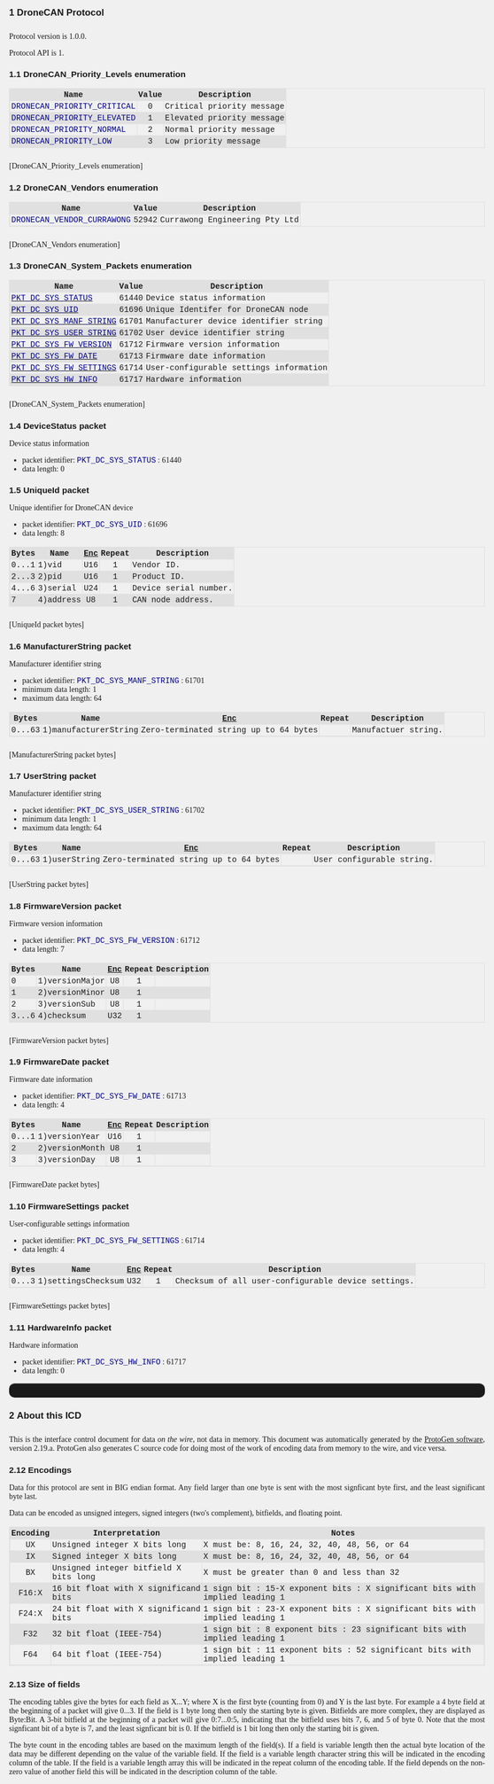 <style>
    body {
        text-align:justify;
        max-width: 25cm;
        margin-left: auto;
        margin-right: auto;
        font-family: Georgia;
        counter-reset: h1counter h2counter  h3counter toc1counter toc2counter toc3counter;
     }

    table {
       border: 1px solid #e0e0e0;
       border-collapse: collapse;
       margin-bottom: 25px;
    }

    th, td {
        border: 1px solid #e0e0e0;
        font-family: Courier, monospace;
        font-size: 90%;
        padding: 2px;
    }

    /*
     * Alternate colors for the table, including the heading row
     */
    th {
    background-color: #e0e0e0   
    }
    tr:nth-child(even){background-color: #e0e0e0}

    h1, h2, h3, h4, h5 { font-family: Arial; }
    h1 { font-size:120%; margin-bottom: 25px; }
    h2 { font-size:110%; margin-bottom: 15px; }
    h3 { font-size:100%; margin-bottom: 10px;}
    h4, li { font-size:100%; }

    caption{ font-family:Arial; font-size:85%;}

    code, pre, .codelike {
        font-family: Courier, monospace;
        font-size: 100%;
        color: darkblue;
    }

    /*
     * Counters for the main headings
     */

    h1:before {
        counter-increment: h1counter;
        content: counter(h1counter) "\00a0 ";
    }
    h1 {
        counter-reset: h2counter;
    }
    
    h2:before {
        counter-increment: h2counter;
        content: counter(h1counter) "." counter(h2counter) "\00a0 ";
    }
    h2 {
        counter-reset: h3counter;
    }
    
    h3:before {
      counter-increment: h3counter;
      content: counter(h1counter) "." counter(h2counter) "." counter(h3counter) "\00a0 ";
    }

    /*
     * The document title, centered
     */
    doctitle {font-family: Arial; font-size:120%; font-weight: bold; margin-bottom:25px; text-align:center; display:block;}
    titlepagetext {text-align:center; display:block;}

    /*
     * The table of contents formatting
     */
    toctitle {font-family: Arial; font-size:120%; font-weight: bold; margin-bottom:25px; display:block;}
    toc1, toc2, toc3 {font-family: Arial; font-size:100%; margin-bottom:2px; display:block;}
    toc1 {text-indent: 0px;}
    toc2 {text-indent: 15px;}
    toc3 {text-indent: 30px;}
    
    toc1:before {
        content: counter(toc1counter) "\00a0 ";
        counter-increment: toc1counter;
    }
    toc1 {
        counter-reset: toc2counter;
    }
    
    toc2:before {
        content: counter(toc1counter) "." counter(toc2counter) "\00a0 ";
        counter-increment: toc2counter;
    }
    toc2 {
        counter-reset: toc3counter;
    }

    toc3:before {
      content: counter(toc1counter) "." counter(toc2counter) "." counter(toc3counter) "\00a0 ";
      counter-increment: toc3counter;
    }

    /* How it looks on a screen, notice the fancy hr blocks and lack of page breaks */
    @media screen {
      body {
        background-color: #f0f0f0;
      }
      .page-break { display: none; }
      hr { 
        height: 25px; 
        border-style: solid; 
        border-color: gray; 
        border-width: 1px 0 0 0; 
        border-radius: 10px; 
      } 
      hr:before { 
        display: block; 
        content: ""; 
        height: 25px; 
        margin-top: -26px; 
        border-style: solid; 
        border-color: gray; 
        border-width: 0 0 1px 0; 
        border-radius: 10px; 
      }
    }

    /* How it looks when printed, hr turned off, in favor of page breaks*/
    @media print {
      hr {display: none;}
      body {background-color: white;}
      .page-break{page-break-before: always;}
    }
</style>



# DroneCAN Protocol

 Protocol version is 1.0.0.

 Protocol API is 1.

## DroneCAN_Priority_Levels enumeration

| Name                         | Value | Description               |
| ---------------------------- | :---: | ------------------------- |
| `DRONECAN_PRIORITY_CRITICAL` | 0     | Critical priority message |
| `DRONECAN_PRIORITY_ELEVATED` | 1     | Elevated priority message |
| `DRONECAN_PRIORITY_NORMAL`   | 2     | Normal priority message   |
| `DRONECAN_PRIORITY_LOW`      | 3     | Low priority message      |
[<a name="DroneCAN_Priority_Levels"></a>DroneCAN_Priority_Levels enumeration]



## DroneCAN_Vendors enumeration

| Name                        | Value | Description                   |
| --------------------------- | :---: | ----------------------------- |
| `DRONECAN_VENDOR_CURRAWONG` | 52942 | Currawong Engineering Pty Ltd |
[<a name="DroneCAN_Vendors"></a>DroneCAN_Vendors enumeration]



## DroneCAN_System_Packets enumeration

| Name                                                | Value | Description                            |
| --------------------------------------------------- | :---: | -------------------------------------- |
| [`PKT_DC_SYS_STATUS`](#PKT_DC_SYS_STATUS)           | 61440 | Device status information              |
| [`PKT_DC_SYS_UID`](#PKT_DC_SYS_UID)                 | 61696 | Unique Identifer for DroneCAN node     |
| [`PKT_DC_SYS_MANF_STRING`](#PKT_DC_SYS_MANF_STRING) | 61701 | Manufacturer device identifier string  |
| [`PKT_DC_SYS_USER_STRING`](#PKT_DC_SYS_USER_STRING) | 61702 | User device identifier string          |
| [`PKT_DC_SYS_FW_VERSION`](#PKT_DC_SYS_FW_VERSION)   | 61712 | Firmware version information           |
| [`PKT_DC_SYS_FW_DATE`](#PKT_DC_SYS_FW_DATE)         | 61713 | Firmware date information              |
| [`PKT_DC_SYS_FW_SETTINGS`](#PKT_DC_SYS_FW_SETTINGS) | 61714 | User-configurable settings information |
| [`PKT_DC_SYS_HW_INFO`](#PKT_DC_SYS_HW_INFO)         | 61717 | Hardware information                   |
[<a name="DroneCAN_System_Packets"></a>DroneCAN_System_Packets enumeration]



## <a name="PKT_DC_SYS_STATUS"></a>DeviceStatus packet

Device status information

- packet identifier: `PKT_DC_SYS_STATUS` : 61440
- data length: 0


## <a name="PKT_DC_SYS_UID"></a>UniqueId packet

Unique identifier for DroneCAN device

- packet identifier: `PKT_DC_SYS_UID` : 61696
- data length: 8


| Bytes | Name      | [Enc](#Enc) | Repeat | Description           |
| ----- | --------- | :---------: | :----: | --------------------- |
| 0...1 | 1)vid     | U16         | 1      | Vendor ID.            |
| 2...3 | 2)pid     | U16         | 1      | Product ID.           |
| 4...6 | 3)serial  | U24         | 1      | Device serial number. |
| 7     | 4)address | U8          | 1      | CAN node address.     |
[UniqueId packet bytes]


## <a name="PKT_DC_SYS_MANF_STRING"></a>ManufacturerString packet

Manufacturer identifier string

- packet identifier: `PKT_DC_SYS_MANF_STRING` : 61701
- minimum data length: 1
- maximum data length: 64


| Bytes  | Name                 | [Enc](#Enc)                           | Repeat | Description         |
| ------ | -------------------- | :-----------------------------------: | :----: | ------------------- |
| 0...63 | 1)manufacturerString | Zero-terminated string up to 64 bytes         || Manufactuer string. |
[ManufacturerString packet bytes]


## <a name="PKT_DC_SYS_USER_STRING"></a>UserString packet

Manufacturer identifier string

- packet identifier: `PKT_DC_SYS_USER_STRING` : 61702
- minimum data length: 1
- maximum data length: 64


| Bytes  | Name         | [Enc](#Enc)                           | Repeat | Description               |
| ------ | ------------ | :-----------------------------------: | :----: | ------------------------- |
| 0...63 | 1)userString | Zero-terminated string up to 64 bytes         || User configurable string. |
[UserString packet bytes]


## <a name="PKT_DC_SYS_FW_VERSION"></a>FirmwareVersion packet

Firmware version information

- packet identifier: `PKT_DC_SYS_FW_VERSION` : 61712
- data length: 7


| Bytes | Name           | [Enc](#Enc) | Repeat | Description |
| ----- | -------------- | :---------: | :----: | ----------- |
| 0     | 1)versionMajor | U8          | 1      |             |
| 1     | 2)versionMinor | U8          | 1      |             |
| 2     | 3)versionSub   | U8          | 1      |             |
| 3...6 | 4)checksum     | U32         | 1      |             |
[FirmwareVersion packet bytes]


## <a name="PKT_DC_SYS_FW_DATE"></a>FirmwareDate packet

Firmware date information

- packet identifier: `PKT_DC_SYS_FW_DATE` : 61713
- data length: 4


| Bytes | Name           | [Enc](#Enc) | Repeat | Description |
| ----- | -------------- | :---------: | :----: | ----------- |
| 0...1 | 1)versionYear  | U16         | 1      |             |
| 2     | 2)versionMonth | U8          | 1      |             |
| 3     | 3)versionDay   | U8          | 1      |             |
[FirmwareDate packet bytes]


## <a name="PKT_DC_SYS_FW_SETTINGS"></a>FirmwareSettings packet

User-configurable settings information

- packet identifier: `PKT_DC_SYS_FW_SETTINGS` : 61714
- data length: 4


| Bytes | Name               | [Enc](#Enc) | Repeat | Description                                        |
| ----- | ------------------ | :---------: | :----: | -------------------------------------------------- |
| 0...3 | 1)settingsChecksum | U32         | 1      | Checksum of all user-configurable device settings. |
[FirmwareSettings packet bytes]


## <a name="PKT_DC_SYS_HW_INFO"></a>HardwareInfo packet

Hardware information

- packet identifier: `PKT_DC_SYS_HW_INFO` : 61717
- data length: 0

<div class="page-break"></div>


----------------------------

# About this ICD

This is the interface control document for data *on the wire*, not data in memory. This document was automatically generated by the [ProtoGen software](https://github.com/billvaglienti/ProtoGen), version 2.19.a. ProtoGen also generates C source code for doing most of the work of encoding data from memory to the wire, and vice versa.

## Encodings

Data for this protocol are sent in BIG endian format. Any field larger than one byte is sent with the most signficant byte first, and the least significant byte last.

Data can be encoded as unsigned integers, signed integers (two's complement), bitfields, and floating point.

| <a name="Enc"></a>Encoding | Interpretation                        | Notes                                                                       |
| :--------------------------: | ------------------------------------- | --------------------------------------------------------------------------- |
| UX                           | Unsigned integer X bits long          | X must be: 8, 16, 24, 32, 40, 48, 56, or 64                                 |
| IX                           | Signed integer X bits long            | X must be: 8, 16, 24, 32, 40, 48, 56, or 64                                 |
| BX                           | Unsigned integer bitfield X bits long | X must be greater than 0 and less than 32                                   |
| F16:X                        | 16 bit float with X significand bits  | 1 sign bit : 15-X exponent bits : X significant bits with implied leading 1 |
| F24:X                        | 24 bit float with X significand bits  | 1 sign bit : 23-X exponent bits : X significant bits with implied leading 1 |
| F32                          | 32 bit float (IEEE-754)               | 1 sign bit : 8 exponent bits : 23 significant bits with implied leading 1   |
| F64                          | 64 bit float (IEEE-754)               | 1 sign bit : 11 exponent bits : 52 significant bits with implied leading 1  |

## Size of fields
The encoding tables give the bytes for each field as X...Y; where X is the first byte (counting from 0) and Y is the last byte. For example a 4 byte field at the beginning of a packet will give 0...3. If the field is 1 byte long then only the starting byte is given. Bitfields are more complex, they are displayed as Byte:Bit. A 3-bit bitfield at the beginning of a packet will give 0:7...0:5, indicating that the bitfield uses bits 7, 6, and 5 of byte 0. Note that the most signficant bit of a byte is 7, and the least signficant bit is 0. If the bitfield is 1 bit long then only the starting bit is given.

The byte count in the encoding tables are based on the maximum length of the field(s). If a field is variable length then the actual byte location of the data may be different depending on the value of the variable field. If the field is a variable length character string this will be indicated in the encoding column of the table. If the field is a variable length array this will be indicated in the repeat column of the encoding table. If the field depends on the non-zero value of another field this will be indicated in the description column of the table.

